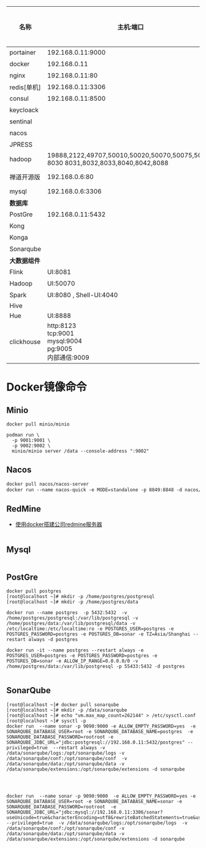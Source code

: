 | 名称           | 主机:端口                                                    | 用户                                  | 搭建完成 | 备注 |
| -------------- | ------------------------------------------------------------ | ------------------------------------- | -------- | ---- |
| portainer      | 192.168.0.11:9000                                            | admin/dhc3b@dhc                       | 是       |      |
| docker         | 192.168.0.11                                                 |                                       | 是       |      |
| nginx          | 192.168.0.11:80                                              |                                       | 是       |      |
| redis[单机]    | 192.168.0.11:3306                                            |                                       | 是       |      |
| consul         | 192.168.0.11:8500                                            |                                       | 是       |      |
| keycloack      |                                                              |                                       | 否       |      |
| sentinal       |                                                              |                                       | 否       |      |
| nacos          |                                                              |                                       | 是       |      |
| JPRESS         |                                                              |                                       | 否       |      |
| hadoop         | 19888,2122,49707,50010,50020,50070,50075,50090 8030 8031,8032,8033,8040,8042,8088 |                                       | 是       |      |
| 禅道开源版     | 192.168.0.6:80                                               | zentao/dhc3b@dhc<br />admin/dhc3b@dhc | 是       |      |
| mysql          | 192.168.0.6:3306                                             | root/rootroot                         | 是       |      |
| **数据库**     |                                                              |                                       |          |      |
| PostGre        | 192.168.0.11:5432                                            |                                       | 是       |      |
| Kong           |                                                              |                                       | 否       |      |
| Konga          |                                                              |                                       | 否       |      |
| Sonarqube      |                                                              |                                       | 是       |      |
| **大数据组件** |                                                              |                                       |          |      |
| Flink          | UI:8081                                                      |                                       | 是       |      |
| Hadoop         | UI:50070                                                     |                                       | 是       |      |
| Spark          | UI:8080 , Shell-UI:4040                                      |                                       | 是       |      |
| Hive           |                                                              |                                       |          |      |
| Hue            | UI:8888                                                      | admin/admin                           |          |      |
| clickhouse     | http:8123<br />tcp:9001<br />mysql:9004<br />pg:9005<br />内部通信:9009 |                                       |          |      |



# Docker镜像命令

## Minio

```
docker pull minio/minio

podman run \
  -p 9001:9001 \
  -p 9002:9002 \
  minio/minio server /data --console-address ":9002"
```

## Nacos

```tex
docker pull nacos/nacos-server
docker run --name nacos-quick -e MODE=standalone -p 8849:8848 -d nacos/nacos-server:2.0.2
```



## RedMine

- [使用docker搭建公司redmine服务器](https://www.cnblogs.com/YatHo/p/7863067.html)

```shell

```

## Mysql

```shell

```



## PostGre

```shell
docker pull postgres
[root@localhost ~]# mkdir -p /home/postgres/postgresql
[root@localhost ~]# mkdir -p /home/postgres/data

docker run --name postgres  -p 5432:5432  -v /home/postgres/postgresql:/var/lib/postgresql -v /home/postgres/data:/var/lib/postgresql/data -v /etc/localtime:/etc/localtime:ro -e POSTGRES_USER=postgres -e POSTGRES_PASSWORD=postgres -e POSTGRES_DB=sonar -e TZ=Asia/Shanghai --restart always -d postgres

docker run -it --name postgres --restart always -e POSTGRES_USER=postgres -e POSTGRES_PASSWORD=postgres -e POSTGRES_DB=sonar -e ALLOW_IP_RANGE=0.0.0.0/0 -v /home/postgres/data:/var/lib/postgresql -p 55433:5432 -d postgres


```



## SonarQube

```shell
[root@localhost ~]# docker pull sonarqube
[root@localhost ~]# mkdir -p /data/sonarqube
[root@localhost ~]# echo "vm.max_map_count=262144" > /etc/sysctl.conf
[root@localhost ~]# sysctl -p
docker run  --name sonar -p 9090:9000 -e ALLOW_EMPTY_PASSWORD=yes  -e SONARQUBE_DATABASE_USER=root -e SONARQUBE_DATABASE_NAME=postgres  -e SONARQUBE_DATABASE_PASSWORD=rootroot -e SONARQUBE_JDBC_URL="jdbc:postgresql://192.168.0.11:5432/postgres" --privileged=true  --restart always -v /data/sonarqube/logs:/opt/sonarqube/logs -v /data/sonarqube/conf:/opt/sonarqube/conf  -v /data/sonarqube/data:/opt/sonarqube/data -v /data/sonarqube/extensions:/opt/sonarqube/extensions -d sonarqube




docker run  --name sonar -p 9090:9000  -e ALLOW_EMPTY_PASSWORD=yes -e SONARQUBE_DATABASE_USER=root -e SONARQUBE_DATABASE_NAME=sonar -e SONARQUBE_DATABASE_PASSWORD=rootroot  -e SONARQUBE_JDBC_URL="jdbc:mysql://192.168.0.11:3306/sonar?useUnicode=true&characterEncoding=utf8&rewriteBatchedStatements=true&useConfigs=maxPerformance&useSSL=false" --privileged=true  -v /data/sonarqube/logs:/opt/sonarqube/logs  -v /data/sonarqube/conf:/opt/sonarqube/conf -v /data/sonarqube/data:/opt/sonarqube/data -v /data/sonarqube/extensions:/opt/sonarqube/extensions -d sonarqube

```

